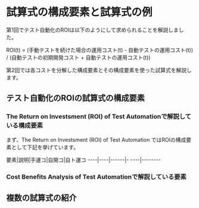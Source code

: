 # 試算式の構成要素と試算式の例

第1回でテスト自動化のROIは以下のようにして求められることを解説しました。

ROI(t) = (手動テストを続けた場合の運用コスト(t) - 自動テストの運用コスト(t)) / (自動テストの初期開発コスト + 自動テストの運用コスト(t))

第2回では各コストを分解した構成要素とその構成要素を使った試算式を解説します。

## テスト自動化のROIの試算式の構成要素

### The Return on Investsment (ROI) of Test Automationで解説している構成要素

まず、The Return on Investsment (ROI) of Test Automation ではROIの構成要素として下記を挙げています。

要素|説明|手運コ|自開コ|自ト運コ
----|----|------|- ----|--------


### Cost Benefits Analysis of Test Automationで解説している要素

## 複数の試算式の紹介
